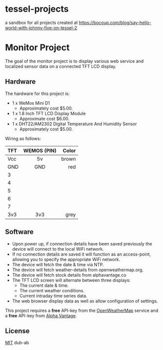 # tessel-projects
a sandbox for all projects created at https://bocoup.com/blog/say-hello-world-with-johnny-five-on-tessel-2

[//]: # (To view in Preview Mode: Ctrl+Shift+V)

# Monitor Project
The goal of the monitor project is to display various web service and localized sensor data on a connected TFT LCD display.

## Hardware

The hardware for this project is:

- 1 x WeMos Mini D1
    - Approximately cost $5.00.
- 1 x 1.8 Inch TFT LCD Display Module
    - Approximate cost $6.00.
- 1 x DHT22/AM2302 Digital Temperature And Humidity Sensor
    - Approximately cost $5.00.

Wiring as follows:

| TFT           | WEMOS (PIN)   | Color     |
| :------------ |:-------------:| ---------:|
| Vcc           | 5v            |  brown    |
| GND           | GND           |    red    |
| 3             |               |           |
| 4             |               |           |
| 5             |               |           |
| 6             |               |           |
| 7             |               |           |
| 3v3           |      3v3      |     grey  |

## Software
- Upon power up, if connection details have been saved previously the device will connect to the local WiFi network.
- If no connection details are saved it will function as an access-point, allowing you to specify the appropriate WiFi network.
- The device will fetch the date & time via NTP.
- The device will fetch weather-details from openweathermap.org.
- The device will fetch stock details from alphavantage.co
- The TFT LCD screen will alternate between three displays:
    - The current date & time.
    - The current weather conditions.
    - Current intraday time series data.
- The web browser display data as well as allow configuration of settings.

This project requires a **free** API-key from the [OpenWeatherMap](https://openweathermap.org/appid) service and a **free** API-key from [Alpha Vantage](https://www.alphavantage.co/support/#api-key).


## License
[MIT](https://choosealicense.com/licenses/mit/) dub-ab 
